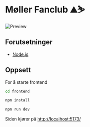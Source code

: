# Møller Fanclub ⛰️⛷️
![Preview](./.images/preview.gif)
## Forutsetninger

-   [Node.js](https://nodejs.org/)

## Oppsett

For å starte frontend
``` bash
cd frontend

npm install

npm run dev
```
Siden kjører på [http://localhost:5173/](http://localhost:5173/)

